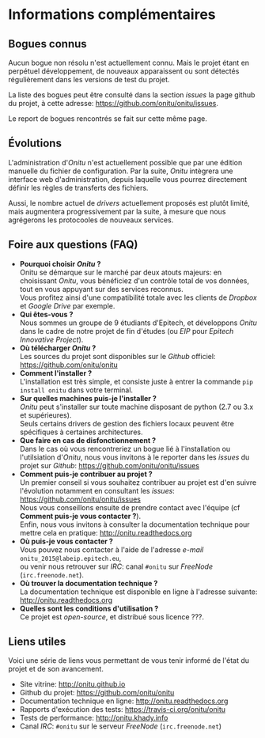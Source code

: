 # Informations complémentaires

## Bogues connus

Aucun bogue non résolu n'est actuellement connu. Mais le projet étant en perpétuel développement, de nouveaux apparaissent ou sont détectés régulièrement dans les versions de test du projet.

La liste des bogues peut être consulté dans la section *issues* la page github du projet, à cette adresse: <https://github.com/onitu/onitu/issues>.

Le report de bogues rencontrés se fait sur cette même page.

## Évolutions

L'administration d'*Onitu* n'est actuellement possible que par une édition manuelle du fichier de configuration. Par la suite, *Onitu* intègrera une interface web d'administration, depuis laquelle vous pourrez directement définir les règles de transferts des fichiers.

Aussi, le nombre actuel de *drivers* actuellement proposés est plutôt limité, mais augmentera progressivement par la suite, à mesure que nous agrégerons les protocooles de nouveaux services.

## Foire aux questions (FAQ)

* **Pourquoi choisir *Onitu* ?**  
  Onitu se démarque sur le marché par deux atouts majeurs: en choisissant *Onitu*, vous bénéficiez d'un contrôle total de vos données, tout en vous appuyant sur des services reconnus.  
  Vous profitez ainsi d'une compatibilité totale avec les clients de *Dropbox* et *Google Drive* par exemple.
* **Qui êtes-vous ?**  
  Nous sommes un groupe de 9 étudiants d'Epitech, et développons *Onitu* dans le cadre de notre projet de fin d'études (ou *EIP* pour *Epitech Innovative Project*).
* **Où télécharger *Onitu* ?**  
  Les sources du projet sont disponibles sur le *Github* officiel: <https://github.com/onitu/onitu>
* **Comment l'installer ?**  
  L'installation est très simple, et consiste juste à entrer la commande `pip install onitu` dans votre terminal.
* **Sur quelles machines puis-je l'installer ?**  
  *Onitu* peut s'installer sur toute machine disposant de python (2.7 ou 3.x et supérieures).  
  Seuls certains drivers de gestion des fichiers locaux peuvent être spécifiques à certaines architectures.
* **Que faire en cas de disfonctionnement ?**  
  Dans le cas où vous rencontreriez un bogue lié à l'installation ou l'utilsiation d'*Onitu*, nous vous invitons à le reporter dans les *issues* du projet sur *Github*: <https://github.com/onitu/onitu/issues>
* **Comment puis-je contribuer au projet ?**  
  Un premier conseil si vous souhaitez contribuer au projet est d'en suivre l'évolution notamment en consultant les *issues*: <https://github.com/onitu/onitu/issues>  
  Nous vous conseillons ensuite de prendre contact avec l'équipe (cf **Comment puis-je vous contacter ?**).  
  Enfin, nous vous invitons à consulter la documentation technique pour mettre cela en pratique: <http://onitu.readthedocs.org>
* **Où puis-je vous contacter ?**  
  Vous pouvez nous contacter à l'aide de l'adresse *e-mail* `onitu_2015@labeip.epitech.eu`,  
  ou venir nous retrouver sur *IRC*: canal `#onitu` sur *FreeNode* (`irc.freenode.net`).
* **Où trouver la documentation technique ?**  
  La documentation technique est disponible en ligne à l'adresse suivante: <http://onitu.readthedocs.org>
* **Quelles sont les conditions d'utilisation ?**  
  Ce projet est *open-source*, et distribué sous licence ???.

## Liens utiles

Voici une série de liens vous permettant de vous tenir informé de l'état du projet et de son avancement.

* Site vitrine: <http://onitu.github.io>
* Github du projet: <https://github.com/onitu/onitu>
* Documentation technique en ligne: <http://onitu.readthedocs.org>
* Rapports d'exécution des tests: <https://travis-ci.org/onitu/onitu>
* Tests de performance: <http://onitu.khady.info>
* Canal *IRC*: `#onitu` sur le serveur *FreeNode* (`irc.freenode.net`)
